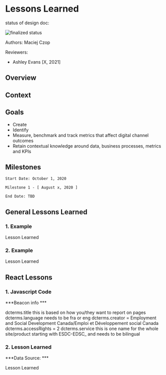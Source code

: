 # Lessons Learned

status of design doc:

<!-- ![draft status](https://img.shields.io/badge/Status-Draft-red) -->
<!-- ![review status](https://img.shields.io/badge/Status-Being%20Reviewed-yellow) -->
![finalized status](https://img.shields.io/badge/Status-Finalized-green)
<!-- ![archived](https://img.shields.io/badge/Status-Archived-lightgrey) -->

Authors: Maciej Czop

Reviewers: 

- Ashley Evans [X, 2021]

## Overview  



## Context

## Goals

- Create 
- Identify 
- Measure, benchmark and track metrics that affect digital channel outcomes
- Retain contextual knowledge around data, business processes, metrics and KPIs

## Milestones 


`Start Date: October 1, 2020`

```
Milestone 1 - [ August x, 2020 ] 
```

`End Date: TBD`


## General Lessons Learned

### 1. Example

Lesson Learned

### 2. Example

Lesson Learned


## React Lessons

### 1. Javascript Code

***Beacon info ***

dcterms.title this is based on how you/they want to report on pages
dcterms.language needs to be fra or eng
dcterms.creator = Employment and Social Development Canada/Emploi et Développement social Canada
dcterms.accessRights = 2
dcterms.service  this is one name for the whole site/product starting with ESDC-EDSC_ and needs to be bilingual

### 2. Lesson Learned

***Data Source: ***

Lesson Learned
